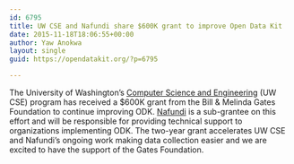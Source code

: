 ```yaml
---
id: 6795
title: UW CSE and Nafundi share $600K grant to improve Open Data Kit
date: 2015-11-18T18:06:55+00:00
author: Yaw Anokwa
layout: single
guid: https://opendatakit.org/?p=6795

---
```

The University of Washington&#8217;s [Computer Science and Engineering](http://cs.washington.edu/) (UW CSE) program has received a $600K grant from the Bill & Melinda Gates Foundation to continue improving ODK. [Nafundi](https://nafundi.com) is a sub-grantee on this effort and will be responsible for providing technical support to organizations implementing ODK. The two-year grant accelerates UW CSE and Nafundi&#8217;s ongoing work making data collection easier and we are excited to have the support of the Gates Foundation.
